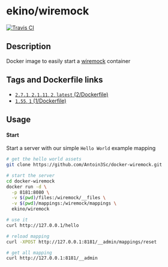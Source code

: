# ekino/wiremock

[![Travis CI][travis-image]][travis-url]

## Description

Docker image to easily start a [wiremock](http://wiremock.org/) container

## Tags and Dockerfile links

- [`2.7.1`, `2.1.11`, `2`, `latest` (2/Dockerfile)](https://github.com/ekino/docker-wiremock/blob/master/2/Dockerfile)
- [`1.55`, `1` (1/Dockerfile)](https://github.com/ekino/docker-wiremock/blob/master/1/Dockerfile)

## Usage

#### Start

Start a server with our simple `Hello World` example mapping

```bash
# get the hello world assets
git clone https://github.com/Antoin3Sc/docker-wiremock.git

# start the server
cd docker-wiremock
docker run -d \
  -p 8181:8080 \
  -v $(pwd)/files:/wiremock/__files \
  -v $(pwd)/mappings:/wiremock/mappings \
  ekino/wiremock

# use it
curl http://127.0.0.1/hello

# reload mapping
curl -XPOST http://127.0.0.1:8181/__admin/mappings/reset

# get all mapping
curl http://127.0.0.1:8181/__admin
```

[travis-image]: https://img.shields.io/travis/ekino/docker-wiremock.svg?style=flat-square
[travis-url]: https://travis-ci.org/ekino/docker-wiremock

